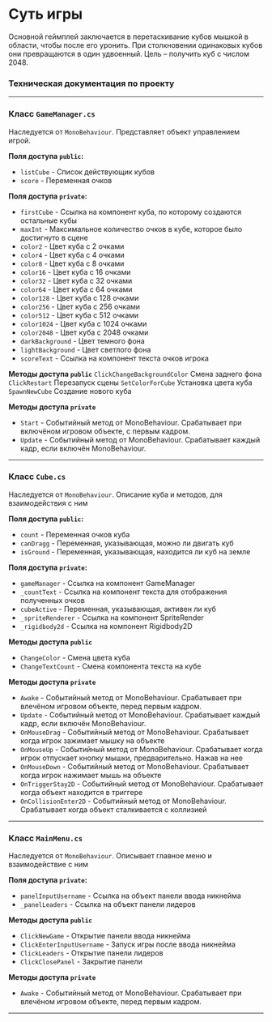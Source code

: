 # Суть игры
Основной геймплей заключается в перетаскивание кубов мышкой в области, чтобы после его уронить. При столкновении одинаковых кубов они превращаются в один удвоенный. Цель – получить куб с числом 2048.

### **Техническая документация по проекту**
---
### Класс `GameManager.cs`
Наследуется от `MonoBehaviour`. Представляет объект управлением игрой.

**Поля доступа `public`:**
- `listCube` - Список действующик кубов
- `score` -	Переменная очков

**Поля доступа `private`:**
- `firstCube` -	Ссылка на компонент куба, по которому создаются остальные кубы
- `maxInt` -	Максимальное количество очков в кубе, которое было достигнуто в сцене
- `color2` -	Цвет куба с 2 очками
- `color4` -	Цвет куба с 4 очками
- `color8` -	Цвет куба с 8 очками
- `color16` -	Цвет куба с 16 очками
- `color32` -	Цвет куба с 32 очками
- `color64` -	Цвет куба с 64 очками
- `color128` -	Цвет куба с 128 очками
- `color256` -	Цвет куба с 256 очками
- `color512` -	Цвет куба с 512 очками
- `color1024` -	Цвет куба с 1024 очками
- `color2048` -	Цвет куба с 2048 очками
- `darkBackground` -	Цвет темного фона
- `lightBackground` -	Цвет светлого фона
- `scoreText` -	Ссылка на компонент текста очков игрока 

**Методы доступа `public`**
`ClickChangeBackgroundColor`	Смена заднего фона
`ClickRestart`	Перезапуск сцены
`SetColorForCube`	Установка цвета куба
`SpawnNewCube`	Создание нового куба

**Методы доступа `private`**
- `Start` -	Событийный метод от MonoBehaviour. Срабатывает при включёном игровом объекте, с первым кадром. 
- `Update` -	Событийный метод от MonoBehaviour. Срабатывает каждый кадр, если включён MonoBehaviour.
  
---

### Класс `Cube.cs`
Наследуется от `MonoBehaviour`. Описание куба и методов, для взаимодействия с ним

**Поля доступа `public`:**
- `count` -	Переменная очков куба
- `canDragg` -	Переменная, указывающая, можно ли двигать куб
- `isGround` -	Переменная, указывающая, находится ли куб на земле
  
**Поля доступа `private`:**
- `gameManager` -	Ссылка на компонент GameManager
- `_countText` -	Ссылка на компонент текста для отображения полученных очков
- `cubeActive` -	Переменная, указывающая, активен ли куб
- `_spriteRenderer` -	Ссылка на компонент SpriteRender
- `_rigidbody2d` -	Ссылка на компонент Rigidbody2D

**Методы доступа `public`**
- `ChangeColor` -	Смена цвета куба
- `ChangeTextCount` -	Смена компонента текста на кубе

**Методы доступа `private`**
- `Awake` -	Событийный метод от MonoBehaviour. Срабатывает при влечёном игровом объекте, перед первым кадром. 
- `Update` -	Событийный метод от MonoBehaviour. Срабатывает каждый кадр, если включён MonoBehaviour. 
- `OnMouseDrag` -	Событийный метод от MonoBehaviour. Срабатывает когда игрок зажимает мышку на объекте
- `OnMouseUp` -	Событийный метод от MonoBehaviour. Срабатывает когда игрок отпускает кнопку мышки, предварительно. Нажав на нее
- `OnMouseDown` -	Событийный метод от MonoBehaviour. Срабатывает когда игрок нажимает мышь на объекте
- `OnTriggerStay2D` -	Событийный метод от MonoBehaviour. Срабатывает когда объект находится в триггере
- `OnCollisionEnter2D` -	Событийный метод от MonoBehaviour. Срабатывает когда объект сталкивается с коллизией

---

### Класс `MainMenu.cs`
Наследуется от `MonoBehaviour`. Описывает главное меню и взаимодействие с ним

**Поля доступа `private`:**
- `panelInputUsername` -	Ссылка на объект панели ввода никнейма
- `_panelLeaders` -	Ссылка на объект панели лидеров

**Методы доступа `public`**
- `ClickNewGame` -	Открытие панели ввода никнейма
- `ClickEnterInputUsername` -	Запуск игры после ввода никнейма
- `ClickLeaders` -	Открытие панели лидеров
- `ClickClosePanel` -	Закрытие панели

**Методы доступа `private`**
- `Awake` -	Событийный метод от MonoBehaviour. Срабатывает при влечёном игровом объекте, перед первым кадром. 

---
